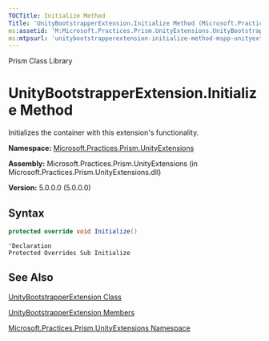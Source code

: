 ```yaml
---
TOCTitle: Initialize Method
Title: 'UnityBootstrapperExtension.Initialize Method (Microsoft.Practices.Prism.UnityExtensions)'
ms:assetid: 'M:Microsoft.Practices.Prism.UnityExtensions.UnityBootstrapperExtension.Initialize'
ms:mtpsurl: 'unitybootstrapperextension-initialize-method-mspp-unityextensions.md'
---
```


Prism Class Library

# UnityBootstrapperExtension.Initialize Method

Initializes the container with this extension's functionality.

**Namespace:** [Microsoft.Practices.Prism.UnityExtensions](mspp-unityextensions-namespace.md)

**Assembly:** Microsoft.Practices.Prism.UnityExtensions (in Microsoft.Practices.Prism.UnityExtensions.dll)

**Version:** 5.0.0.0 (5.0.0.0)

## Syntax
```C#
protected override void Initialize()
```

```VB
'Declaration
Protected Overrides Sub Initialize
```

## See Also

[UnityBootstrapperExtension Class](unitybootstrapperextension-class-mspp-unityextensions.md)

[UnityBootstrapperExtension Members](unitybootstrapperextension-members-mspp-unityextensions.md)

[Microsoft.Practices.Prism.UnityExtensions Namespace](mspp-unityextensions-namespace.md)

